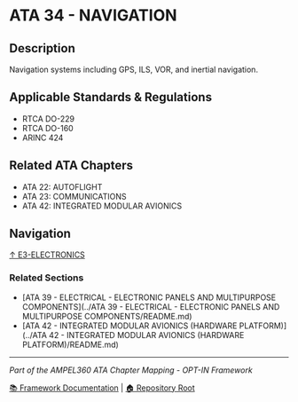 # ATA 34 - NAVIGATION

## Description

Navigation systems including GPS, ILS, VOR, and inertial navigation.

## Applicable Standards & Regulations

- RTCA DO-229
- RTCA DO-160
- ARINC 424

## Related ATA Chapters

- ATA 22: AUTOFLIGHT
- ATA 23: COMMUNICATIONS
- ATA 42: INTEGRATED MODULAR AVIONICS

## Navigation

[↑ E3-ELECTRONICS](../README.md)

### Related Sections

- [ATA 39 - ELECTRICAL - ELECTRONIC PANELS AND MULTIPURPOSE COMPONENTS](../ATA 39 - ELECTRICAL - ELECTRONIC PANELS AND MULTIPURPOSE COMPONENTS/README.md)
- [ATA 42 - INTEGRATED MODULAR AVIONICS (HARDWARE PLATFORM)](../ATA 42 - INTEGRATED MODULAR AVIONICS (HARDWARE PLATFORM)/README.md)

---

*Part of the AMPEL360 ATA Chapter Mapping - OPT-IN Framework*

[📚 Framework Documentation](../../README.md) | [🏠 Repository Root](../../../README.md)
